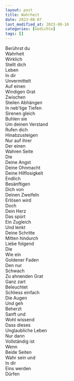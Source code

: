 ```yaml
---
layout: post
title: Wahrheit
date: 2023-08-07
last_modified_at: 2023-08-10
categories: [Gedichte]
tags: []
---
```


Berührst du  
Wahrheit  
Wirklich  
Stellt dich  
Leben  
In dir  
Unvermittelt  
Auf einen  
Windigen Grat  
Zwischen  
Steilen Abhängen  
In neb'lige Tiefen  
Sirenen gleich  
Buhlen sie  
Um deinen Verstand  
Rufen dich  
Hinabzusteigen  
Nur auf ihrer  
Der einen  
Wahren Seite  
Die  
Deine Angst  
Deine Ohnmacht  
Deine Hilflosigkeit  
Endlich  
Besänftigen  
Dich von  
Deinen Zweifeln  
Erlösen wird  
Doch  
Dein Herz  
Das spürt   
Ein Zugleich  
Und lenkt  
Deine Schritte  
Mitten hindurch  
Liebe folgend  
Die  
Wie ein  
Goldener Faden  
Den nur  
Schwach  
Zu ahnenden Grat  
Ganz zart  
Beleuchtet  
Schliess einfach  
Die Augen  
Und geh  
Beherzt  
Sanft und  
Wohl wissend  
Dass dieses  
Unglaubliche Leben  
Nur dann  
Vollständig ist  
Wenn  
Beide Seiten  
Wahr sein und  
In dir  
Eins werden  
Dürfen